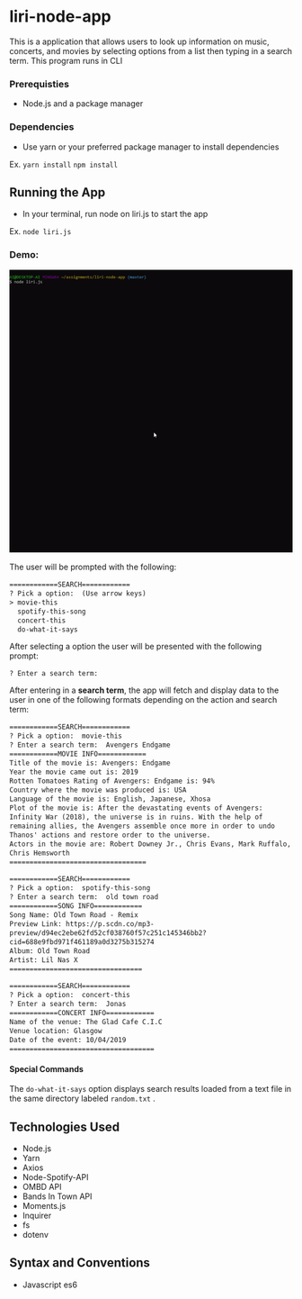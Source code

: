# liri-node-app

This is a application that allows users to look up information on music, concerts, and movies by selecting options from a list then typing in a search term. This program runs in CLI

### Prerequisties
- Node.js and a package manager

### Dependencies
- Use yarn or your preferred package manager to install dependencies

Ex.
``
yarn install
``
``
npm install
``

## Running the App
- In your terminal, run node on liri.js to start the app

Ex.
``
node liri.js
``

### Demo: 

![Demo](https://github.com/dhuan008/liri-node-app/blob/master/img/liri-demo.gif)

The user will be prompted with the following:

```
============SEARCH============
? Pick a option:  (Use arrow keys)
> movie-this
  spotify-this-song
  concert-this
  do-what-it-says

```

After selecting a option the user will be presented with the following prompt:

```
? Enter a search term:
```

After entering in a **search term**, the app will fetch and display data to the user in one of the following formats depending on the action and search term:

```
============SEARCH============
? Pick a option:  movie-this
? Enter a search term:  Avengers Endgame
============MOVIE INFO============
Title of the movie is: Avengers: Endgame
Year the movie came out is: 2019
Rotten Tomatoes Rating of Avengers: Endgame is: 94%
Country where the movie was produced is: USA
Language of the movie is: English, Japanese, Xhosa
Plot of the movie is: After the devastating events of Avengers: Infinity War (2018), the universe is in ruins. With the help of remaining allies, the Avengers assemble once more in order to undo Thanos' actions and restore order to the universe.
Actors in the movie are: Robert Downey Jr., Chris Evans, Mark Ruffalo, Chris Hemsworth
==================================
```
```
============SEARCH============
? Pick a option:  spotify-this-song
? Enter a search term:  old town road
============SONG INFO============
Song Name: Old Town Road - Remix
Preview Link: https://p.scdn.co/mp3-preview/d94ec2ebe62fd52cf038760f57c251c145346bb2?cid=688e9fbd971f461189a0d3275b315274
Album: Old Town Road
Artist: Lil Nas X
=================================
```
```
============SEARCH============
? Pick a option:  concert-this
? Enter a search term:  Jonas
============CONCERT INFO============
Name of the venue: The Glad Cafe C.I.C
Venue location: Glasgow
Date of the event: 10/04/2019
====================================
```

#### Special Commands
The `do-what-it-says` option displays search results loaded from a text file in the same directory labeled `random.txt` .

## Technologies Used
- Node.js
- Yarn
- Axios
- Node-Spotify-API
- OMBD API
- Bands In Town API
- Moments.js
- Inquirer
- fs
- dotenv

## Syntax and Conventions
- Javascript es6